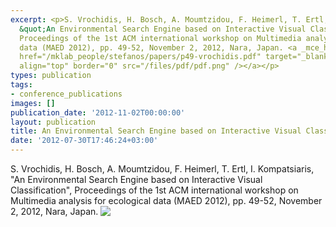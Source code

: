 ```yaml
---
excerpt: <p>S. Vrochidis, H. Bosch, A. Moumtzidou, F. Heimerl, T. Ertl, I. Kompatsiaris,
  &quot;An Environmental Search Engine based on Interactive Visual Classification&quot;,
  Proceedings of the 1st ACM international workshop on Multimedia analysis for ecological
  data (MAED 2012), pp. 49-52, November 2, 2012, Nara, Japan. <a _mce_href="papers/p49-vrochidis.pdf"
  href="/mklab_people/stefanos/papers/p49-vrochidis.pdf" target="_blank"><img _mce_src="/files/pdf/pdf.png"
  align="top" border="0" src="/files/pdf/pdf.png" /></a></p>
types: publication
tags:
- conference_publications
images: []
publication_date: '2012-11-02T00:00:00'
layout: publication
title: An Environmental Search Engine based on Interactive Visual Classification
date: '2012-07-30T17:46:24+03:00'
---
```

<p>S. Vrochidis, H. Bosch, A. Moumtzidou, F. Heimerl, T. Ertl, I. Kompatsiaris, &quot;An Environmental Search Engine based on Interactive Visual Classification&quot;, Proceedings of the 1st ACM international workshop on Multimedia analysis for ecological data (MAED 2012), pp. 49-52, November 2, 2012, Nara, Japan. <a _mce_href="papers/p49-vrochidis.pdf" href="/mklab_people/stefanos/papers/p49-vrochidis.pdf" target="_blank"><img _mce_src="/files/pdf/pdf.png" align="top" border="0" src="/files/pdf/pdf.png" /></a></p>
